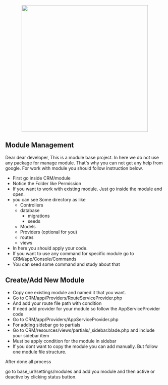 <p align="center"><a href="https://laravel.com" target="_blank"><img src="https://raw.githubusercontent.com/laravel/art/master/logo-lockup/5%20SVG/2%20CMYK/1%20Full%20Color/laravel-logolockup-cmyk-red.svg" width="400"></a></p>


## Module Management 

Dear dear developer, This is a module base project. In here we do not use any package for manage module. That's why you can not get any help from google. For work with module you should follow instruction below.


- First go inside CRM/module
- Notice the Folder like Permission
- If you want to work with existing module. Just go inside the module and open.
- you can see Some directory as like
  - Controllers
  - database
    - migrations
    - seeds
  - Models
  - Providers (optional for you)
  - routes
  - views
- In here you should apply your code.
- If you want to use any command for specific module go to CRM/app/Console/Commands
- You can seed some command and study about that



## Create/Add New Module

- Copy one existing module and named it that you want.
- Go to CRM/app/Providers/RouteServiceProvider.php
- And add your route file path with condition
- If need add provider for your module so follow the AppServiceProvider code
- Go to CRM/app/Providers/AppServiceProvider.php
- For adding sidebar go to partials
- Go to CRM/resources/views/partials/_sidebar.blade.php and include your sidebar item
- Must be apply condition for the module in sidebar
- If you dont want to copy the module you can add manually. But follow one module file structure.


After done all process 

go to base_url/settings/modules and add you module and then active or deactive by clicking status button.
